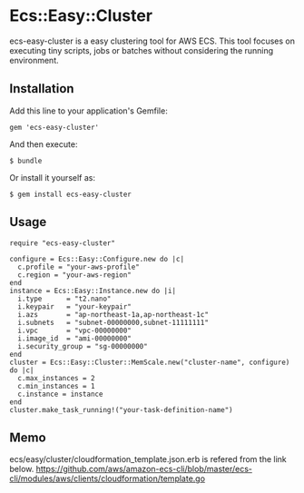 # Ecs::Easy::Cluster

ecs-easy-cluster is a easy clustering tool for AWS ECS.
This tool focuses on executing tiny scripts, jobs or batches without considering the running environment.

## Installation

Add this line to your application's Gemfile:

    gem 'ecs-easy-cluster'

And then execute:

    $ bundle

Or install it yourself as:

    $ gem install ecs-easy-cluster

## Usage

```
require "ecs-easy-cluster"

configure = Ecs::Easy::Configure.new do |c|
  c.profile = "your-aws-profile"
  c.region = "your-aws-region"
end
instance = Ecs::Easy::Instance.new do |i|
  i.type      = "t2.nano"
  i.keypair   = "your-keypair"
  i.azs       = "ap-northeast-1a,ap-northeast-1c"
  i.subnets   = "subnet-00000000,subnet-11111111"
  i.vpc       = "vpc-00000000"
  i.image_id  = "ami-00000000"
  i.security_group = "sg-00000000"
end
cluster = Ecs::Easy::Cluster::MemScale.new("cluster-name", configure) do |c|
  c.max_instances = 2
  c.min_instances = 1
  c.instance = instance
end
cluster.make_task_running!("your-task-definition-name")
```

## Memo

ecs/easy/cluster/cloudformation_template.json.erb is refered from the link below.
https://github.com/aws/amazon-ecs-cli/blob/master/ecs-cli/modules/aws/clients/cloudformation/template.go
